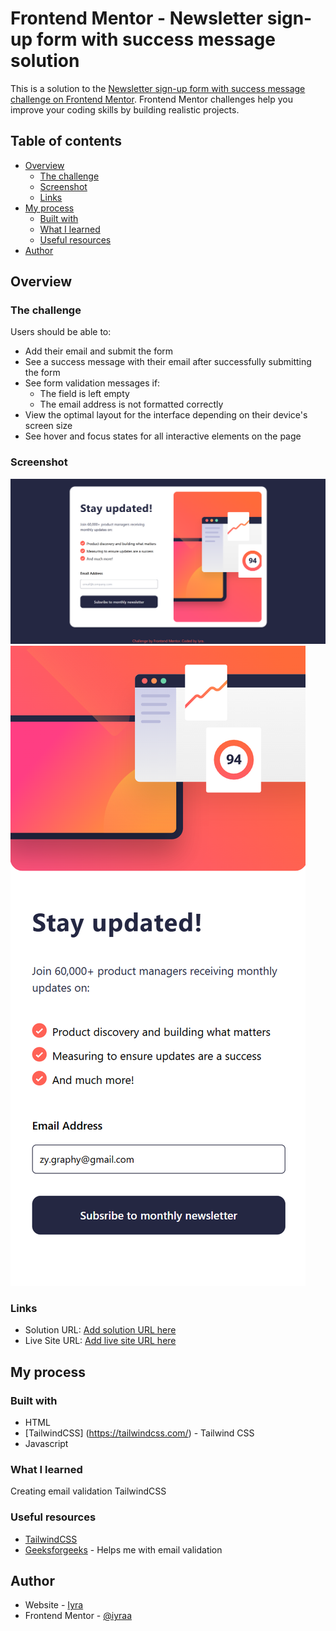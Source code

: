 # Frontend Mentor - Newsletter sign-up form with success message solution

This is a solution to the [Newsletter sign-up form with success message challenge on Frontend Mentor](https://www.frontendmentor.io/challenges/newsletter-signup-form-with-success-message-3FC1AZbNrv). Frontend Mentor challenges help you improve your coding skills by building realistic projects. 

## Table of contents

- [Overview](#overview)
  - [The challenge](#the-challenge)
  - [Screenshot](#screenshot)
  - [Links](#links)
- [My process](#my-process)
  - [Built with](#built-with)
  - [What I learned](#what-i-learned)
  - [Useful resources](#useful-resources)
- [Author](#author)

## Overview

### The challenge

Users should be able to:

- Add their email and submit the form
- See a success message with their email after successfully submitting the form
- See form validation messages if:
  - The field is left empty
  - The email address is not formatted correctly
- View the optimal layout for the interface depending on their device's screen size
- See hover and focus states for all interactive elements on the page

### Screenshot

![Desktop Image](/assets/images/screenshot.png)
![Mobile Image](/assets/images/screenshot-2.png)

### Links

- Solution URL: [Add solution URL here](https://your-solution-url.com)
- Live Site URL: [Add live site URL here](https://your-live-site-url.com)

## My process

### Built with

- HTML
- [TailwindCSS] (https://tailwindcss.com/) - Tailwind CSS
- Javascript

### What I learned

Creating email validation 
TailwindCSS

### Useful resources

- [TailwindCSS](https://tailwindcss.com/)
- [Geeksforgeeks](https://www.geeksforgeeks.org/javascript-program-to-validate-an-email-address/) - Helps me with email validation

## Author

- Website - [Iyra](https://github.com/iyraa)
- Frontend Mentor - [@iyraa](https://github.com/iyraa/newsletter-sign-up-form-with-success-message)